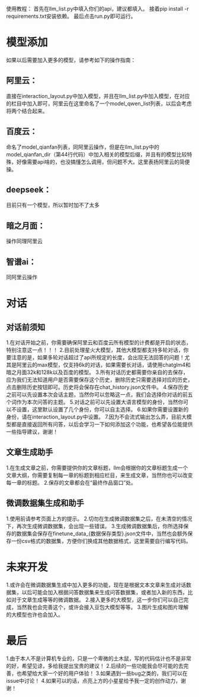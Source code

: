 使用教程：
首先在llm_list.py中填入你们的api，建议都填入。
接着pip install -r requirements.txt安装依赖。
最后点击run.py即可运行。

# 模型添加
如果以后需要加入更多的模型，请参考如下的操作指南：
## 阿里云：
直接在interaction_layout.py中加入模型，并且在llm_list.py中加入模型，在对应的栏目中加入即可，阿里云在这里命名了一个model_qwen_list列表，以后会考虑将两个结合起来。

## 百度云：
命名了model_qianfan列表，同阿里云操作，但是在llm_list.py中的model_qianfan_dir（第44行代码）中加入相关的模型后缀，并且有的模型比较特殊，好像需要api啥的，也没搞懂怎么调用，但问题不大。这里表扬阿里云的简便操。

## deepseek：
目前只有一个模型，所以暂时加不了太多

## 暗之月面：
操作同理阿里云

## 智谱ai：
同阿里云操作

# 对话
## 对话前须知
1.在对话开始之前，你需要确保阿里云和百度云所有模型的计费都是开启的状态，特别注意这一点！！！
2.目前处理星火大模型，其他大模型都支持多轮对话，你要注意的是，如果多轮对话超过了api所规定的长度，会出现无法回答的问题！尤其是阿里云的max模型，仅支持6k的对话，如果需要长对话，请使用chatglm4和暗之月面32k和128k以及百度的模型。
3.所有对话历史都需要你亲自的去保存，应为我们无法知道用户是否需要保存这个历史，删除历史只需要选择对应的历史，点击删除历史按钮即可。历史将会保存在chat_history.json文件中。
4.保存历史之前可以先设置本次会话主题，当然你可以忽略这一点，我们会选择你对话的前五个词作为本次问答的主题。
5.对话之前可以先设置大语言模型的身份，当然你可以不设置，这里默认设置了几个身份，你可以自主选择。
6.如果你需要设置新的身份，请在interaction_layout.py中设置。
7.因为不会流式输出怎么弄，目前大模型都是直接返回所有问答，以后会学习一下如何添加这个功能，也希望各位能提供一些指导建议，谢谢！

## 文章生成助手
1.在生成文章之前，你需要提供你的文章标题，llm会根据你的文章标题生成一个文章大纲，你需要复制每一章的标题到相应栏目，来生成文章，当然你也可以改变每一章的标题。
2.保存的文章都会在“最终作品窗口”处。

## 微调数据集生成和助手
1.使用前请参考页面上方的提示。
2.切勿在生成微调数据集之后，在未清空的情况下，再次生成微调数据集，会出现一些错误。
3.生成微调数据集后，你所选择保存的数据集会保存在finetune_data_{数据保存类型}.json文件中，当然也会额外保存一份csv格式的数据集，方便你们换成其他数据格式，这里需要自行编写代码。

# 未来开发
1.或许会在微调数据集生成中加入更多的功能，现在是根据文本文章来生成对话数据集，以后可能会加入根据问答数据集来生成问答数据集，或者加入新的东西，比如对于文章生成等等的微调数据。
2.接入更多的大模型，这一步你们可以自己完成，当然我也会完善这个，或许会接入豆包大模型等等。
3.图片生成和图片理解的大模型也许也会加入。

# 最后
1.由于本人不是计算机专业的，只是一个卑微的土木鼠，写的代码估计也不是非常的好，希望见谅，多给我提出宝贵的建议！
2.后续的一些功能我会尽可能的去完善，也希望给大家一个好的用户体验！
3.如果遇到一些bug之类的，我们可以在issue中讨论！
4.如果可以的话，点亮上方的小星星给予我一定的创作动力，谢谢！


